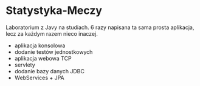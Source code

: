 # Statystyka-Meczy
Laboratorium z Javy na studiach. 6 razy napisana ta sama prosta aplikacja, lecz za każdym razem nieco inaczej. 

- aplikacja konsolowa
- dodanie testów jednostkowych
- aplikacja webowa TCP
- servlety
- dodanie bazy danych JDBC
- WebServices + JPA
